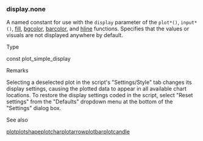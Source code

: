 ### display.none

A named constant for use with the `display` parameter of the `plot*()`, `input*()`, [fill](#fun_fill), [bgcolor](#fun_bgcolor), [barcolor](#fun_barcolor), and [hline](#fun_hline) functions. Specifies that the values or visuals are not displayed anywhere by default.

Type

const plot\_simple\_display

Remarks

Selecting a deselected plot in the script's "Settings/Style" tab changes its display settings, causing the plotted data to appear in all available chart locations. To restore the display settings coded in the script, select "Reset settings" from the "Defaults" dropdown menu at the bottom of the "Settings" dialog box.

See also

[plot](#fun_plot)[plotshape](#fun_plotshape)[plotchar](#fun_plotchar)[plotarrow](#fun_plotarrow)[plotbar](#fun_plotbar)[plotcandle](#fun_plotcandle)
